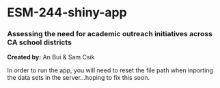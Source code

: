 # ESM-244-shiny-app

### Assessing the need for academic outreach initiatives across CA school districts 

**Created by:** An Bui & Sam Csik

In order to run the app, you will need to reset the file path when inporting the data sets in the server...hoping to fix this soon.

